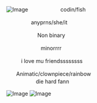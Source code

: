 ![Image](https://github.com/user-attachments/assets/68091c1c-8f32-4d09-a2c2-2b30907963c2)
ㅤㅤㅤㅤㅤㅤ codin/fish

ㅤㅤㅤㅤㅤanyprns/she/it

ㅤㅤㅤㅤㅤㅤ Non binary

ㅤㅤㅤㅤㅤㅤㅤminorrrr

ㅤㅤㅤi love mu friendssssssss

ㅤㅤAnimatic/clownpiece/rainbow  
ㅤㅤㅤㅤㅤㅤdie hard fannㅤ

![Image](https://github.com/user-attachments/assets/7c634326-43d1-4f3e-8f11-ef571ef1a892)
![Image](https://github.com/user-attachments/assets/4eed8059-2c68-4fa2-b9c8-75ccbb928f9e)

